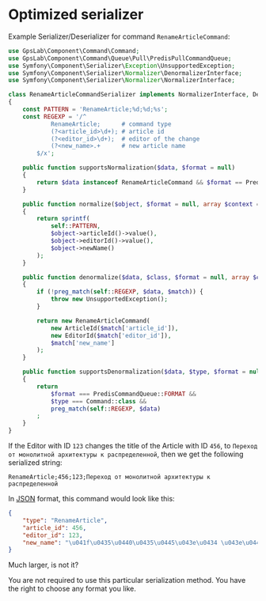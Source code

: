 Optimized serializer
====================

Example Serializer/Deserializer for command `RenameArticleCommand`:

```php
use GpsLab\Component\Command\Command;
use GpsLab\Component\Command\Queue\Pull\PredisPullCommandQueue;
use Symfony\Component\Serializer\Exception\UnsupportedException;
use Symfony\Component\Serializer\Normalizer\DenormalizerInterface;
use Symfony\Component\Serializer\Normalizer\NormalizerInterface;

class RenameArticleCommandSerializer implements NormalizerInterface, DenormalizerInterface
{
    const PATTERN = 'RenameArticle;%d;%d;%s';
    const REGEXP = '/^
            RenameArticle;      # command type
            (?<article_id>\d+); # article id
            (?<editor_id>\d+);  # editor of the change
            (?<new_name>.+      # new article name
        $/x';

    public function supportsNormalization($data, $format = null)
    {
        return $data instanceof RenameArticleCommand && $format == PredisPullCommandQueue::FORMAT;
    }

    public function normalize($object, $format = null, array $context = [])
    {
        return sprintf(
            self::PATTERN,
            $object->articleId()->value(),
            $object->editorId()->value(),
            $object->newName()
        );
    }

    public function denormalize($data, $class, $format = null, array $context = [])
    {
        if (!preg_match(self::REGEXP, $data, $match)) {
            throw new UnsupportedException();
        }

        return new RenameArticleCommand(
            new ArticleId($match['article_id']),
            new EditorId($match['editor_id']),
            $match['new_name']
        );
    }

    public function supportsDenormalization($data, $type, $format = null)
    {
        return
            $format === PredisCommandQueue::FORMAT &&
            $type === Command::class &&
            preg_match(self::REGEXP, $data)
        ;
    }
}
```

If the Editor with ID `123` changes the title of the Article with ID `456`, to `Переход от монолитной архитектуры к
распределенной`, then we get the following serialized string:

```
RenameArticle;456;123;Переход от монолитной архитектуры к распределенной
```

In [JSON](https://en.wikipedia.org/wiki/JSON) format, this command would look like this:

```json
{
    "type": "RenameArticle",
    "article_id": 456,
    "editor_id": 123,
    "new_name": "\u041f\u0435\u0440\u0435\u0445\u043e\u0434 \u043e\u0442 \u043c\u043e\u043d\u043e\u043b\u0438\u0442\u043d\u043e\u0439 \u0430\u0440\u0445\u0438\u0442\u0435\u043a\u0442\u0443\u0440\u044b \u043a \u0440\u0430\u0441\u043f\u0440\u0435\u0434\u0435\u043b\u0435\u043d\u043d\u043e\u0439"
}
```

Much larger, is not it?

You are not required to use this particular serialization method. You have the right to choose any format you like.
